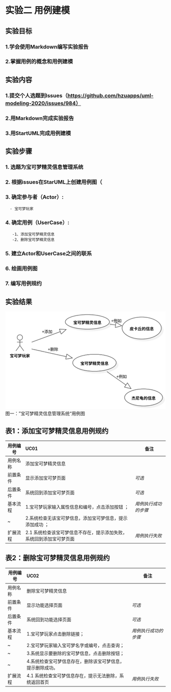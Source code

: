 # 实验二 用例建模

## 实验目标
  ### 1.学会使用Markdown编写实验报告  
  ### 2.掌握用例的概念和用例建模
  
## 实验内容
  ### 1.提交个人选题到Issues（https://github.com/hzuapps/uml-modeling-2020/issues/984）  
  ### 2.用Markdown完成实验报告  
  ### 3.用StartUML完成用例建模
## 实验步骤  
 ### 1. 选题为宝可梦精灵信息管理系统 
 ### 2. 根据issues在StarUML上创建用例图（
 ### 3. 确定参与者（Actor）:  
      - 宝可梦玩家
 ### 4. 确定用例（UserCase）:   
       -1、添加宝可梦精灵信息
       -2、删除宝可梦精灵信息
 ### 5. 建立Actor和UserCase之间的联系
 ### 6. 绘画用例图
 ### 7. 编写用例规约
  
  ## 实验结果
  ![第一个UML图](./BaoKeMeng.svg)  
  图一：”宝可梦精灵信息管理系统“用例图
  
  
  ## 表1：添加宝可梦精灵信息用例规约  

用例编号  | UC01 | 备注  
-|:-|-  
用例名称  | 添加宝可梦精灵信息  |   
前置条件  |   显示添加宝可梦页面| *可选*   
后置条件  |   系统回到添加宝可梦页面 | *可选*   
基本流程  | 1.宝可梦玩家输入属性信息和编号，点击添加按钮 ；  |    *用例执行成功的步骤*
~| 2.系统检查无该宝可梦信息，添加宝可梦信息，提示添加成功 ；  |    
扩展流程  | 2.1 系统检查该宝可梦信息不存在，提示添加失败，系统回到添加宝可梦页面 |*用例执行失败* 

## 表2：删除宝可梦精灵信息用例规约  

用例编号  | UC02 | 备注  
-|:-|-  
用例名称  | 删除宝可梦精灵信息 |   
前置条件  |   显示功能选择页面| *可选*   
后置条件  |   系统回到功能选择页面 | *可选*   
基本流程  | 1.宝可梦玩家点击删除链接；  |*用例执行成功的步骤*    
~| 2.宝可梦玩家输入宝可梦名字或编号，点击查询；  |   
~| 3.系统显示要删除的宝可梦信息，点击删除按钮；  |  
~| 4.系统检查宝可梦信息存在，删除该宝可梦信息，提示删除成功。   |   
扩展流程  | 4.1 系统检查宝可梦信息存在，提示无法删除，系统返回首页 |*用例执行失败*    


